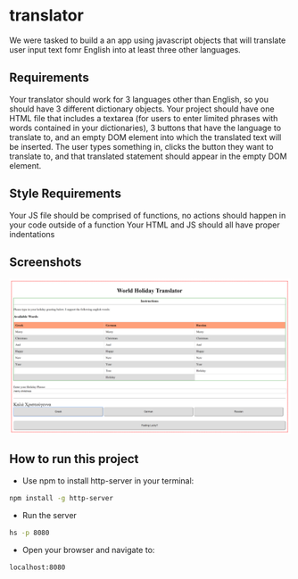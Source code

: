 # translator

We were tasked to build a an app using javascript objects that will translate user input text fomr English into at least three other languages.

## Requirements

Your translator should work for 3 languages other than English, so you should have 3 different dictionary objects.
Your project should have one HTML file that includes a textarea (for users to enter limited phrases with words contained in your dictionaries), 3 buttons that have the language to translate to, and an empty DOM element into which the translated text will be inserted.
The user types something in, clicks the button they want to translate to, and that translated statement should appear in the empty DOM element.

## Style Requirements

Your JS file should be comprised of functions, no actions should happen in your code outside of a function
Your HTML and JS should all have proper indentations

## Screenshots

![main screenshot](./img/translator.PNG)

## How to run this project

- Use npm to install http-server in your terminal:

```sh
npm install -g http-server
```

- Run the server

```sh
hs -p 8080
```

- Open your browser and navigate to:

```
localhost:8080
```
